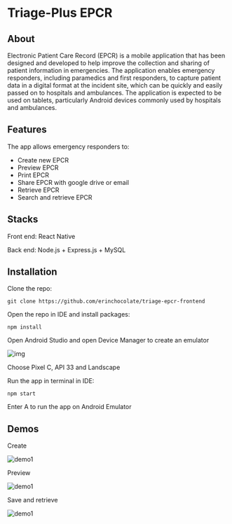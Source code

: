 # Triage-Plus EPCR

## About

Electronic Patient Care Record (EPCR) is a mobile application that has been designed and developed to help improve the collection and sharing of patient information in emergencies. The application enables emergency responders, including paramedics and first responders, to capture patient data in a digital format at the incident site, which can be quickly and easily passed on to hospitals and ambulances. The application is expected to be used on tablets, particularly Android devices commonly used by hospitals and ambulances.

## Features

The app allows emergency responders to:

- Create new EPCR
- Preview EPCR
- Print EPCR
- Share EPCR with google drive or email
- Retrieve EPCR
- Search and retrieve EPCR

## Stacks

Front end: React Native

Back end: Node.js + Express.js + MySQL

## Installation

Clone the repo:

`git clone https://github.com/erinchocolate/triage-epcr-frontend`

Open the repo in IDE and install packages:

`npm install`

Open Android Studio and open Device Manager to create an emulator

![img](https://lh3.googleusercontent.com/85STLEftOoHGz-Yv7zs9B6ZmXfsK2I2BSDAO7NrZQnqB_0Z187lcG6z2StXaLIWp6n1Q4PqP1hugch-rlQzUWahYxFD9Y7wIkqrZuQxR2VwqBVkt0XjbftIt1RkWlFbAOcvNr5FPuo3pvb0qk0-orw)

Choose Pixel C, API 33 and Landscape

Run the app in terminal in IDE:

`npm start`

Enter A to run the app on Android Emulator

## Demos

Create

![demo1](https://github.com/erinchocolate/triage-epcr-frontend/blob/master/demos/create.gif)

Preview

![demo1](https://github.com/erinchocolate/triage-epcr-frontend/blob/master/demos/preview%20with%20more%20info.gif)

Save and retrieve

![demo1](https://github.com/erinchocolate/triage-epcr-frontend/blob/master/demos/save%26retrieve.gif)
